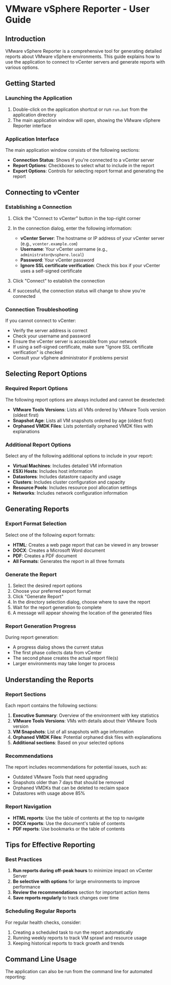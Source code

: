 # VMware vSphere Reporter - User Guide

## Introduction

VMware vSphere Reporter is a comprehensive tool for generating detailed reports about VMware vSphere environments. This guide explains how to use the application to connect to vCenter servers and generate reports with various options.

## Getting Started

### Launching the Application

1. Double-click on the application shortcut or run `run.bat` from the application directory
2. The main application window will open, showing the VMware vSphere Reporter interface

### Application Interface

The main application window consists of the following sections:

- **Connection Status**: Shows if you're connected to a vCenter server
- **Report Options**: Checkboxes to select what to include in the report
- **Export Options**: Controls for selecting report format and generating the report

## Connecting to vCenter

### Establishing a Connection

1. Click the "Connect to vCenter" button in the top-right corner
2. In the connection dialog, enter the following information:
   - **vCenter Server**: The hostname or IP address of your vCenter server (e.g., `vcenter.example.com`)
   - **Username**: Your vCenter username (e.g., `administrator@vsphere.local`)
   - **Password**: Your vCenter password
   - **Ignore SSL certificate verification**: Check this box if your vCenter uses a self-signed certificate

3. Click "Connect" to establish the connection
4. If successful, the connection status will change to show you're connected

### Connection Troubleshooting

If you cannot connect to vCenter:

- Verify the server address is correct
- Check your username and password
- Ensure the vCenter server is accessible from your network
- If using a self-signed certificate, make sure "Ignore SSL certificate verification" is checked
- Consult your vSphere administrator if problems persist

## Selecting Report Options

### Required Report Options

The following report options are always included and cannot be deselected:

- **VMware Tools Versions**: Lists all VMs ordered by VMware Tools version (oldest first)
- **Snapshot Age**: Lists all VM snapshots ordered by age (oldest first)
- **Orphaned VMDK Files**: Lists potentially orphaned VMDK files with explanations

### Additional Report Options

Select any of the following additional options to include in your report:

- **Virtual Machines**: Includes detailed VM information
- **ESXi Hosts**: Includes host information
- **Datastores**: Includes datastore capacity and usage
- **Clusters**: Includes cluster configuration and capacity
- **Resource Pools**: Includes resource pool allocation settings
- **Networks**: Includes network configuration information

## Generating Reports

### Export Format Selection

Select one of the following export formats:

- **HTML**: Creates a web page report that can be viewed in any browser
- **DOCX**: Creates a Microsoft Word document
- **PDF**: Creates a PDF document
- **All Formats**: Generates the report in all three formats

### Generate the Report

1. Select the desired report options
2. Choose your preferred export format
3. Click "Generate Report"
4. In the directory selection dialog, choose where to save the report
5. Wait for the report generation to complete
6. A message will appear showing the location of the generated files

### Report Generation Progress

During report generation:

- A progress dialog shows the current status
- The first phase collects data from vCenter
- The second phase creates the actual report file(s)
- Larger environments may take longer to process

## Understanding the Reports

### Report Sections

Each report contains the following sections:

1. **Executive Summary**: Overview of the environment with key statistics
2. **VMware Tools Versions**: VMs with details about their VMware Tools version
3. **VM Snapshots**: List of all snapshots with age information
4. **Orphaned VMDK Files**: Potential orphaned disk files with explanations
5. **Additional sections**: Based on your selected options

### Recommendations

The report includes recommendations for potential issues, such as:

- Outdated VMware Tools that need upgrading
- Snapshots older than 7 days that should be removed
- Orphaned VMDKs that can be deleted to reclaim space
- Datastores with usage above 85%

### Report Navigation

- **HTML reports**: Use the table of contents at the top to navigate
- **DOCX reports**: Use the document's table of contents
- **PDF reports**: Use bookmarks or the table of contents

## Tips for Effective Reporting

### Best Practices

1. **Run reports during off-peak hours** to minimize impact on vCenter Server
2. **Be selective with options** for large environments to improve performance
3. **Review the recommendations** section for important action items
4. **Save reports regularly** to track changes over time

### Scheduling Regular Reports

For regular health checks, consider:

1. Creating a scheduled task to run the report automatically
2. Running weekly reports to track VM sprawl and resource usage
3. Keeping historical reports to track growth and trends

## Command Line Usage

The application can also be run from the command line for automated reporting:


